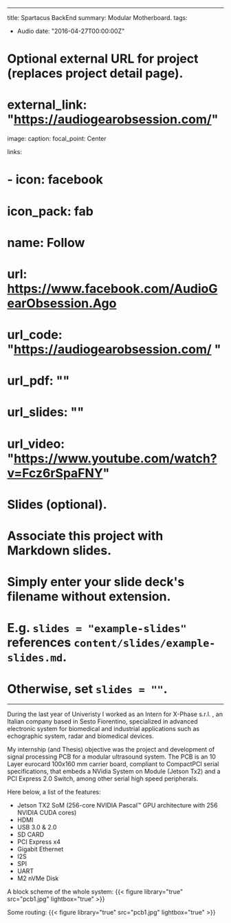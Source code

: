 
---
title: Spartacus BackEnd
summary: Modular Motherboard.
tags: 
 - Audio
date: "2016-04-27T00:00:00Z"

# Optional external URL for project (replaces project detail page). 
# external_link: "https://audiogearobsession.com/"

image:
  caption: 
  focal_point: Center

links:
# - icon: facebook
#  icon_pack: fab
#  name: Follow
#  url: https://www.facebook.com/AudioGearObsession.Ago
# url_code: "https://audiogearobsession.com/ "
# url_pdf: ""
# url_slides: ""
# url_video: "https://www.youtube.com/watch?v=Fcz6rSpaFNY"

# Slides (optional).
#   Associate this project with Markdown slides.
#   Simply enter your slide deck's filename without extension.
#   E.g. `slides = "example-slides"` references `content/slides/example-slides.md`.
#   Otherwise, set `slides = ""`.

---



During the last year of Univeristy I worked as an Intern for X-Phase s.r.l. , an Italian company based in Sesto Fiorentino, specialized in advanced electronic system for biomedical and industrial applications such as echographic system, radar and biomedical devices.

My internship (and Thesis) objective was the project and development of signal processing PCB for a modular ultrasound system.
The PCB is an 10 Layer eurocard 100x160 mm carrier board, compliant to CompactPCI serial specifications, that embeds a NVidia System on Module (Jetson Tx2) and a PCI Express 2.0 Switch, among other serial high speed peripherals.

Here below, a list of the features:

- Jetson TX2 SoM (256-core NVIDIA Pascal™ GPU architecture with 256 NVIDIA CUDA cores)
- HDMI
- USB 3.0 & 2.0
- SD CARD
- PCI Express x4
- Gigabit Ethernet
- I2S
- SPI
- UART
- M2 nVMe Disk


A block scheme of the whole system:
{{< figure library="true" src="pcb1.jpg" lightbox="true" >}}

Some routing:
{{< figure library="true" src="pcb1.jpg" lightbox="true" >}}










 





